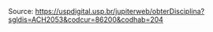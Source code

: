 Source: <https://uspdigital.usp.br/jupiterweb/obterDisciplina?sgldis=ACH2053&codcur=86200&codhab=204>
